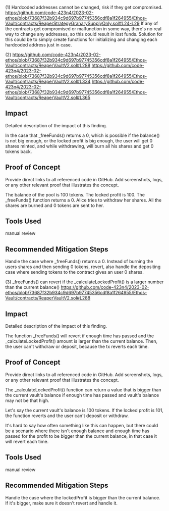 (1) Hardcoded addresses cannot be changed, risk if they get compromised. https://github.com/code-423n4/2023-02-ethos/blob/73687f32b934c9d697b97745356cdf8a1f264955/Ethos-Vault/contracts/ReaperStrategyGranarySupplyOnly.sol#L24-L29 If any of the contracts get compromised or malfunction in some way, there's no real way to change any addresses, so this could result in lost funds.
Solution for this could be to simply create functions for initializing and changing each hardcoded address just in case.


(2)
https://github.com/code-423n4/2023-02-ethos/blob/73687f32b934c9d697b97745356cdf8a1f264955/Ethos-Vault/contracts/ReaperVaultV2.sol#L288
https://github.com/code-423n4/2023-02-ethos/blob/73687f32b934c9d697b97745356cdf8a1f264955/Ethos-Vault/contracts/ReaperVaultV2.sol#L334
https://github.com/code-423n4/2023-02-ethos/blob/73687f32b934c9d697b97745356cdf8a1f264955/Ethos-Vault/contracts/ReaperVaultV2.sol#L365 

 ## Impact
Detailed description of the impact of this finding.

In the case that _freeFunds() returns a 0, which is possible if the balance() is not big enough, or the locked profit is big enough, the user will get 0 shares minted, and while withdrawing, will burn all his shares and get 0 tokens back.

## Proof of Concept
Provide direct links to all referenced code in GitHub. Add screenshots, logs, or any other relevant proof that illustrates the concept.

The balance of the pool is 100 tokens.
The locked profit is 100.
The _freeFunds() function returns a 0.
Alice tries to withdraw her shares. All the shares are burned and 0 tokens are sent to her. 

## Tools Used
manual review
## Recommended Mitigation Steps
Handle the case where _freeFunds() returns a 0. Instead of burning the users shares and then sending 0 tokens, revert, also handle the depositing case where sending tokens to the contract gives an user 0 shares.


(3)  _freeFunds() can revert if the _calculateLockedProfit() is a larger number than the current balance()
https://github.com/code-423n4/2023-02-ethos/blob/73687f32b934c9d697b97745356cdf8a1f264955/Ethos-Vault/contracts/ReaperVaultV2.sol#L288

## Impact
Detailed description of the impact of this finding.

The function _freeFunds() will revert if enough time has passed and the _calculateLockedProfit() amount is larger than the current balance.
Then, the user can't withdraw or deposit, because the tx reverts each time.

## Proof of Concept
Provide direct links to all referenced code in GitHub. Add screenshots, logs, or any other relevant proof that illustrates the concept.

The _calculateLockedProfit() function can return a value that is bigger than the current vault's balance if enough time has passed and vault's balance may not be that high.

Let's say the current vault's balance is 100 tokens.
If the locked profit is 101, the function reverts and the user can't deposit or withdraw.

It's hard to say how often something like this can happen, but there could be a scenario where there isn't enough balance and enough time has passed for the profit to be bigger than the current balance, in that case it will revert each time.

## Tools Used
manual review
## Recommended Mitigation Steps
Handle the case where the lockedProfit is bigger than the current balance. If it's bigger, make sure it doesn't revert and handle it.






